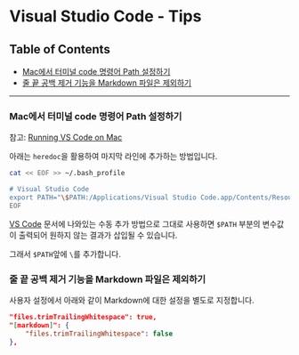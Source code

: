 # Visual Studio Code - Tips

## Table of Contents

* [Mac에서 터미널 code 명령어 Path 설정하기](#mac에서-터미널-code-명령어-path-설정하기)
* [줄 끝 공백 제거 기능을 Markdown 파일은 제외하기](#줄-끝-공백-제거-기능을-markdown-파일은-제외하기)

---

### Mac에서 터미널 code 명령어 Path 설정하기

참고: [Running VS Code on Mac](https://code.visualstudio.com/docs/setup/mac)

아래는 `heredoc`을 활용하여 마지막 라인에 추가하는 방법입니다.

```bash
cat << EOF >> ~/.bash_profile

# Visual Studio Code
export PATH="\$PATH:/Applications/Visual Studio Code.app/Contents/Resources/app/bin/"
EOF
```

[VS Code](https://code.visualstudio.com/docs/setup/mac) 문서에 나와있는 수동 추가 방법으로 그대로 사용하면 `$PATH` 부분의 변수값이 출력되어 원하지 않는 결과가 삽입될 수 있습니다.

그래서 `$PATH`앞에 `\`를 추가합니다.

### 줄 끝 공백 제거 기능을 Markdown 파일은 제외하기

사용자 설정에서 아래와 같이 Markdown에 대한 설정을 별도로 지정합니다.

```json
"files.trimTrailingWhitespace": true,
"[markdown]": {
    "files.trimTrailingWhitespace": false
},
```
